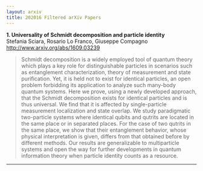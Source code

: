 ```yaml
---
layout: arxiv
title: 202016 Filtered arXiv Papers
---
```


**1.    Universality of Schmidt decomposition and particle identity**  
Stefania Sciara, Rosario Lo Franco, Giuseppe Compagno  
http://www.arxiv.org/abs/1609.03239  
<blockquote>
<p>
Schmidt decomposition is a widely employed tool of quantum theory which plays a key role for distinguishable particles in scenarios such as entanglement characterization, theory of measurement and state purification. Yet, it is held not to exist for identical particles, an open problem forbidding its application to analyze such many-body quantum systems. Here we prove, using a newly developed approach, that the Schmidt decomposition exists for identical particles and is thus universal. We find that it is affected by single-particle measurement localization and state overlap. We study paradigmatic two-particle systems where identical qubits and qutrits are located in the same place or in separated places. For the case of two qutrits in the same place, we show that their entanglement behavior, whose physical interpretation is given, differs from that obtained before by different methods. Our results are generalizable to multiparticle systems and open the way for further developments in quantum information theory when particle identity counts as a resource.
</p>
</blockquote>

------

